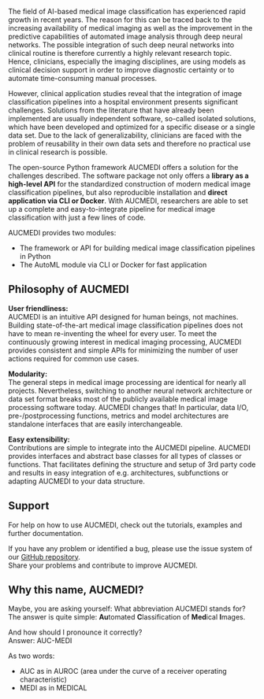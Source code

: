 The field of AI-based medical image classification has experienced rapid growth in recent years. The reason for this can be traced back to the increasing availability of medical imaging as well as the improvement in the predictive capabilities of automated image analysis through deep neural networks⁠. The possible integration of such deep neural networks into clinical routine is therefore currently a highly relevant research topic. Hence, clinicians, especially the imaging disciplines, are using models as clinical decision support in order to improve diagnostic certainty or to automate time-consuming manual processes.

However, clinical application studies reveal that the integration of image classification pipelines into a hospital environment presents significant challenges. Solutions from the literature that have already been implemented are usually independent software, so-called isolated solutions, which have been developed and optimized for a specific disease or a single data set⁠. Due to the lack of generalizability, clinicians are faced with the problem of reusability in their own data sets and therefore no practical use in clinical research is possible.

The open-source Python framework AUCMEDI offers a solution for the challenges described. The software package not only offers a **library as a high-level API** for the standardized construction of modern medical image classification pipelines, but also reproducible installation and **direct application via CLI or Docker**. With AUCMEDI, researchers are able to set up a complete and easy-to-integrate pipeline for medical image classification with just a few lines of code.

AUCMEDI provides two modules:

- The framework or API for building medical image classification pipelines in Python  
- The AutoML module via CLI or Docker for fast application  

## Philosophy of AUCMEDI

**User friendliness:**  
AUCMEDI is an intuitive API designed for human beings, not machines. Building state-of-the-art medical image classification pipelines does not have to mean re-inventing the wheel for every user. To meet the continuously growing interest in medical imaging processing, AUCMEDI provides consistent and simple APIs for minimizing the number of user actions required for common use cases.

**Modularity:**  
The general steps in medical image processing are identical for nearly all projects. Nevertheless, switching to another neural network architecture or data set format breaks most of the publicly available medical image processing software today. AUCMEDI changes that! In particular, data I/O, pre-/postprocessing functions, metrics and model architectures are standalone interfaces that are easily interchangeable.

**Easy extensibility:**  
Contributions are simple to integrate into the AUCMEDI pipeline. AUCMEDI provides interfaces and abstract base classes for all types of classes or functions. That facilitates defining the structure and setup of 3rd party code and results in easy integration of e.g. architectures, subfunctions or adapting AUCMEDI to your data structure.

## Support

For help on how to use AUCMEDI, check out the tutorials, examples and further documentation.

If you have any problem or identified a bug, please use the issue system of our [GitHub repository](https://github.com/frankkramer-lab/aucmedi).  
Share your problems and contribute to improve AUCMEDI.

## Why this name, AUCMEDI?

Maybe, you are asking yourself: What abbreviation AUCMEDI stands for?  
The answer is quite simple: <b>Au</b>tomated <b>C</b>lassification of <b>Med</b>ical <b>I</b>mages.

And how should I pronounce it correctly?  
Answer: AUC-MEDI

As two words:  

- AUC as in AUROC (area under the curve of a receiver operating characteristic)  
- MEDI as in MEDICAL  
